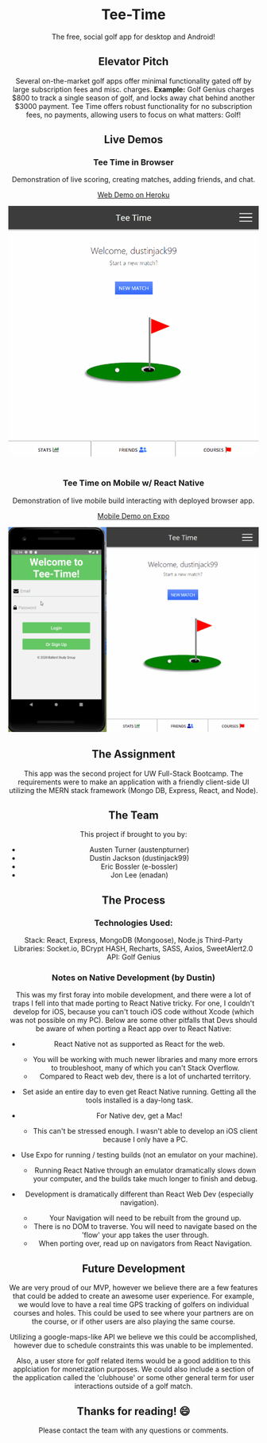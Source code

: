<div align="center">

# Tee-Time

The free, social golf app for desktop and Android!

## Elevator Pitch
Several on-the-market golf apps offer minimal functionality gated off by large subscription fees and misc. charges.
<b>Example:</b> Golf Genius charges $800 to track a single season of golf, and locks away chat behind another $3000 payment.
Tee Time offers robust functionality for no subscription fees, no payments, allowing users to focus on what matters: Golf!


## Live Demos

<h3>Tee Time in Browser</h3>
<p>Demonstration of live scoring, creating matches, adding friends, and chat.</p>


  <a :target="_blank" href="https://tee-time-seattle.herokuapp.com/">Web Demo on Heroku</a>


  <img src="./tee-time-demo.gif" />


<br>
<br>

<h3>Tee Time on Mobile w/ React Native</h3>
<p>Demonstration of live mobile build interacting with deployed browser app.</p>


  <a :target="_blank" href="https://exp.host/@dustinjack99/tee-time-nat">Mobile Demo on Expo</a>


  <img src="./tee-time-nat-demo.gif" />



## The Assignment
This app was the second project for UW Full-Stack Bootcamp. The requirements were to make an application with a friendly client-side UI utilizing the MERN stack framework (Mongo DB, Express, React, and Node). 

## The Team
This project if brought to you by:

- Austen Turner (austenpturner)
- Dustin Jackson (dustinjack99)
- Eric Bossler (e-bossler)
- Jon Lee (enadan)

## The Process
### Technologies Used:
Stack: React, Express, MongoDB (Mongoose), Node.js
Third-Party Libraries: Socket.io, BCrypt HASH, Recharts, SASS, Axios, SweetAlert2.0
API: Golf Genius

### Notes on Native Development (by Dustin)
This was my first foray into mobile development, and there were a lot of traps I fell into that made porting to React Native tricky. For one, I couldn't develop for iOS, because you can't touch iOS code without Xcode (which was not possible on my PC). Below are some other pitfalls that Devs should be aware of when porting a React app over to React Native:

+ React Native not as supported as React for the web.
	- You will be working with much newer libraries and many
	more errors to troubleshoot, many of which you can't Stack Overflow.
  - Compared to React web dev, there is a lot of uncharted territory.
	
+ Set aside an entire day to even get React Native running. Getting
all the tools installed is a day-long task.

+ For Native dev, get a Mac!
	- This can't be stressed enough. I wasn't able to develop an iOS client
  because I only have a PC.

+ Use Expo for running / testing builds (not an emulator on your machine).
	- Running React Native through an emulator dramatically slows down your 
  computer, and the builds take much longer to finish and debug.

+ Development is dramatically different than React Web Dev (especially navigation).
	- Your Navigation will need to be rebuilt from the ground up.
	- There is no DOM to traverse. You will need to navigate based on the
  'flow' your app takes the user through.
	- When porting over, read up on navigators from React Navigation.

## Future Development
We are very proud of our MVP, however we believe there are a few features that could be added to create an awesome user experience. For example, we would love to have a real time GPS tracking of golfers on individual courses and holes. This could be used to see where your partners are on the course, or if other users are also playing the same course. 

Utilizing a google-maps-like API we believe we this could be accomplished, however due to schedule constraints this was unable to be implemented.

Also, a user store for golf related items would be a good addition to this applciation for monetization purposes. We could also include a section of the application called the 'clubhouse' or some other general term for user interactions outside of a golf match. 

## Thanks for reading! :smile:
Please contact the team with any questions or comments.
</div>
